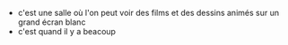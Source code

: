 - c'est une salle où l'on peut voir des films et des dessins animés sur un grand écran blanc
- c'est quand il y a beacoup